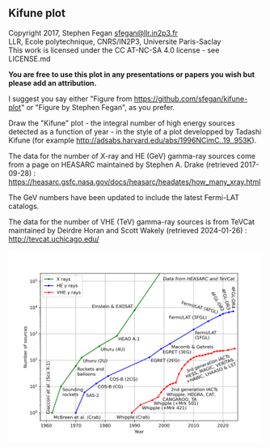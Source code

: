 ## Kifune plot

Copyright 2017, Stephen Fegan <sfegan@llr.in2p3.fr>  
LLR, Ecole polytechnique, CNRS/IN2P3, Universite Paris-Saclay  
This work is licensed under the CC AT-NC-SA 4.0 license - see LICENSE.md

**You are free to use this plot in any presentations or papers you wish but please add an attribution.** 

I suggest you say either "Figure from https://github.com/sfegan/kifune-plot" or "Figure by Stephen Fegan", as you prefer.

Draw the "Kifune" plot - the integral number of high energy sources detected as a function of year - in the style of a plot developped by Tadashi Kifune (for example http://adsabs.harvard.edu/abs/1996NCimC..19..953K).

The data for the number of X-ray and HE (GeV) gamma-ray sources come from a page on HEASARC maintained by Stephen A. Drake (retrieved 2017-09-28) : https://heasarc.gsfc.nasa.gov/docs/heasarc/headates/how_many_xray.html

The GeV numbers have been updated to include the latest Fermi-LAT catalogs.

The data for the number of VHE (TeV) gamma-ray sources is from TeVCat maintained by Deirdre Horan and Scott Wakely  (retrieved 2024-01-26) : http://tevcat.uchicago.edu/

![Kifune plot](https://raw.githubusercontent.com/sfegan/kifune-plot/master/kifune.png)
